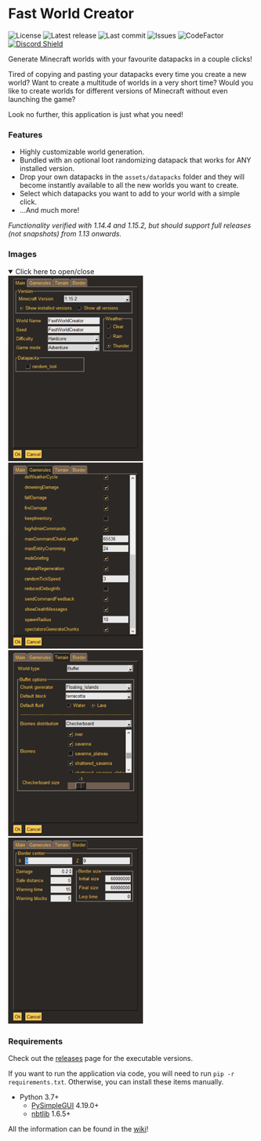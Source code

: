 # Fast World Creator 
![License](https://img.shields.io/github/license/pizzaspren/FastWorldCreator)
![Latest release](https://img.shields.io/github/v/release/pizzaspren/FastWorldCreator)
![Last commit](https://img.shields.io/github/last-commit/pizzaspren/FastWorldCreator)
![Issues](https://img.shields.io/github/issues-raw/pizzaspren/FastWorldCreator?label=issues)
![CodeFactor](https://www.codefactor.io/repository/github/pizzaspren/fastworldcreator/badge)
[![Discord Shield](https://discordapp.com/api/guilds/693213117177659454/widget.png?style=shield)](https://discord.gg/MkhUUbY)

Generate Minecraft worlds with your favourite datapacks in a couple clicks!

Tired of copying and pasting your datapacks every time you create a new world? Want to create a multitude of worlds in a very short time? Would you like to create worlds for different versions of Minecraft without even launching the game?

Look no further, this application is just what you need!

### Features
* Highly customizable world generation.
* Bundled with an optional loot randomizing datapack that works for ANY installed version.
* Drop your own datapacks in the `assets/datapacks` folder and they will become instantly available to all the new worlds you want to create.
* Select which datapacks you want to add to your world with a simple click.
* ...And much more!

*Functionality verified with 1.14.4 and 1.15.2, but should support full releases (not snapshots) from 1.13 onwards.*

### Images

<details open>
  <summary>Click here to open/close</summary>
  
  <img src="https://github.com/pizzaspren/FastWorldCreator/blob/master/.github/images/gui_main.png" width="275">
  <img src="https://github.com/pizzaspren/FastWorldCreator/blob/master/.github/images/gui_gamerules.png" width="275">
  <img src="https://github.com/pizzaspren/FastWorldCreator/blob/master/.github/images/gui_terrain.png" width="275">
  <img src="https://github.com/pizzaspren/FastWorldCreator/blob/master/.github/images/gui_border.png" width="275">
</details>

### Requirements
Check out the [releases](https://github.com/pizzaspren/FastWorldCreator/releases) page for the executable versions.

If you want to run the application via code, you will need to run
`pip -r requirements.txt`. Otherwise, you can install these items manually.
* Python 3.7+
    * [PySimpleGUI](https://pypi.org/project/PySimpleGUI/) 4.19.0+
    * [nbtlib](https://pypi.org/project/nbtlib/) 1.6.5+


All the information can be found in the [wiki](https://github.com/pizzaspren/FastWorldCreator/wiki)!

